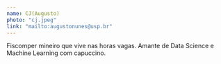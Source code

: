 ```yaml
---
name: CJ(Augusto)
photo: "cj.jpeg"
link: "mailto:augustonunes@usp.br"
---
```


Fiscomper mineiro que vive nas horas vagas. Amante de Data Science e Machine Learning com capuccino.
